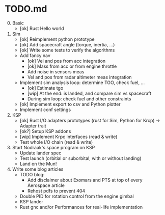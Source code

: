 # TODO.md

0. Basic
    * [ok] Rust Hello world
1. Sim
    * [ok] Reimplement python prototype
    * [ok] Add spacecraft angle (torque, inertia, ...)
    * [ok] Write some tests to verify the algorithms
    * Add fancy nav
        * [ok] Vel and pos from acc integration
        * [ok] Mass from acc or from engine throttle
        * Add noise in sensors meas
        * Vel and pos from radar altimeter meas integration
    * Implement sim analysis loop: determine TGO, check fuel, ...
        * [ok] Estimate tgo
        * [wip] At the end: is landed, and compare sim vs spacecraft
        * During sim loop: check fuel and other constraints
    * [ok] Implement export to csv and Python plotter
    * Implement conf settings
2. KSP
    * [ok] Rust I/O adapters prototypes (rust for Sim, Python for Krcp) -> Adapter trait
    * [ok?] Setup KSP addons
    * [wip] Implement Krpc interfaces (read & write)
    * Test whole I/O chain (read & write)
3. Start Nodraak's space program on KSP
    * Update lander spec
    * Test launch (orbitial or suborbital, with or without landing)
    * Land on the Mun!
4. Write some blog articles
    * TODO blog:
        * Add disclaimer about Exomars and PTS at top of every Aerospace article
        * Rehost pdfs to prevent 404
    * Double PID for rotation control from the engine gimbal
    * KSP lander
    * Rust gnc and/or Performances for real-life implementation
